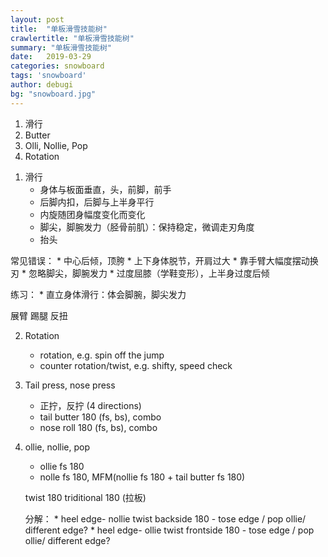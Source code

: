 ```yaml
---
layout: post
title:  "单板滑雪技能树"
crawlertitle: "单板滑雪技能树"
summary: "单板滑雪技能树"
date:   2019-03-29
categories: snowboard
tags: 'snowboard'
author: debugi
bg: "snowboard.jpg"
---
```


1. 滑行
2. Butter
3. Olli, Nollie, Pop
4. Rotation

<!--more-->
1. 滑行
	* 身体与板面垂直，头，前脚，前手
	* 后脚内扣，后脚与上半身平行
	* 内旋随团身幅度变化而变化
	* 脚尖，脚腕发力（胫骨前肌）：保持稳定，微调走刃角度
	* 抬头

常见错误：
	* 中心后倾，顶胯
	* 上下身体脱节，开肩过大
	* 靠手臂大幅度摆动换刃
	* 忽略脚尖，脚腕发力
	* 过度屈膝（学鞋变形），上半身过度后倾

练习：
	* 直立身体滑行：体会脚腕，脚尖发力

展臂 踢腿 反扭

2. Rotation
	* rotation, e.g. spin off the jump
	* counter rotation/twist, e.g. shifty, speed check

3. Tail press, nose press
	* 正拧，反拧 (4 directions)
	* tail butter 180 (fs, bs), combo
	* nose roll 180 (fs, bs), combo

4. ollie, nollie, pop
	* ollie fs 180
	* nolle fs 180, MFM(nollie fs 180 + tail butter fs 180)

	twist 180 triditional 180 (拉板)

	分解：
		* heel edge- nollie twist backside 180 - tose edge / pop ollie/ different edge?
		* heel edge- ollie twist frontside 180 - tose edge / pop ollie/ different edge?
